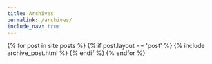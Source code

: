 ```yaml
---
title: Archives
permalink: /archives/
include_nav: true
---
```


<div class="archives" itemscope itemtype="http://schema.org/Blog">
{% for post in site.posts %}
{% if post.layout == 'post' %}
  {% include archive_post.html %}
{% endif %}
{% endfor %}
  </ul>
</div>
